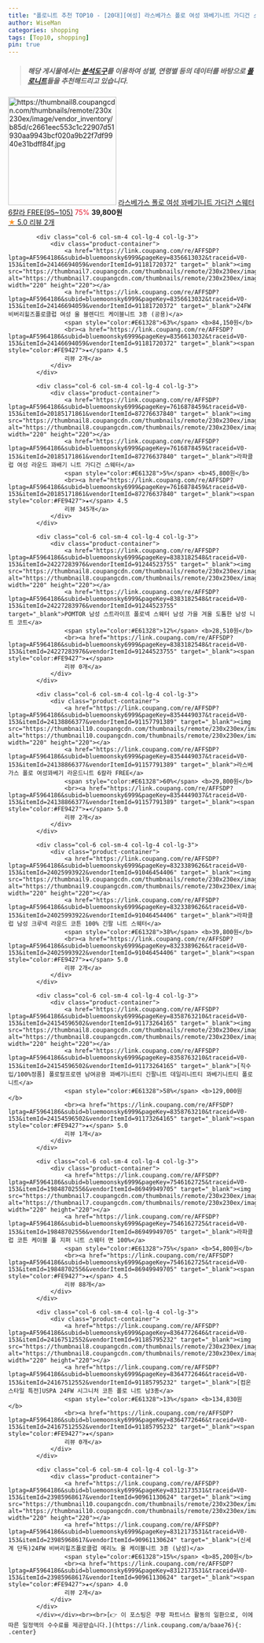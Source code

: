 ```yaml
---
title: "폴로니트 추천 TOP10 - [20대][여성] 라스베가스 폴로 여성 꽈베기니트 가디건 스웨터 6칼라 FREE(95~105)"
author: WiseMan
categories: shopping
tags: [Top10, shopping]
pin: true
---
```


> ##### 해당 게시물에서는 [**분석도구**](https://itemscout.io/)를 이용하여 **성별**, **연령별** 등의 데이터를 바탕으로 [**폴로니트**](https://link.coupang.com/a/baae76)들을 추천해드리고 있습니다.
<div class="container"><div class="row">
            <div class="col-6 col-sm-4 col-lg-4 col-lg-3">
                <div class="product-container">
                    <a href="https://link.coupang.com/re/AFFSDP?lptag=AF5964186&subid=bluemoonsky6999&pageKey=8361942119&traceid=V0-153&itemId=24162657811&vendorItemId=91181203438" target="_blank"><img src="https://thumbnail8.coupangcdn.com/thumbnails/remote/230x230ex/image/vendor_inventory/b85d/c2661eec553c1c22907d51930aa9943bcf020a9b22f7df9940e31bdff84f.jpg" alt="https://thumbnail8.coupangcdn.com/thumbnails/remote/230x230ex/image/vendor_inventory/b85d/c2661eec553c1c22907d51930aa9943bcf020a9b22f7df9940e31bdff84f.jpg" width="220" height="220"></a>
                    <a href="https://link.coupang.com/re/AFFSDP?lptag=AF5964186&subid=bluemoonsky6999&pageKey=8361942119&traceid=V0-153&itemId=24162657811&vendorItemId=91181203438" target="_blank">라스베가스 폴로 여성 꽈베기니트 가디건 스웨터 6칼라 FREE(95~105)</a>
                    <span style="color:#E61328">75%</span> <b>39,800원</b>
                    <br><a href="https://link.coupang.com/re/AFFSDP?lptag=AF5964186&subid=bluemoonsky6999&pageKey=8361942119&traceid=V0-153&itemId=24162657811&vendorItemId=91181203438" target="_blank"><span style="color:#FE9427">★</span> 5.0
                    리뷰 2개</a>
                </div>
            </div>
            
            <div class="col-6 col-sm-4 col-lg-4 col-lg-3">
                <div class="product-container">
                    <a href="https://link.coupang.com/re/AFFSDP?lptag=AF5964186&subid=bluemoonsky6999&pageKey=8356613032&traceid=V0-153&itemId=24146694059&vendorItemId=91181720372" target="_blank"><img src="https://thumbnail7.coupangcdn.com/thumbnails/remote/230x230ex/image/vendor_inventory/c532/7ece65dab2151ead3cd58652751ecab08277f7b985b68156eb78e77ff2dd.jpg" alt="https://thumbnail7.coupangcdn.com/thumbnails/remote/230x230ex/image/vendor_inventory/c532/7ece65dab2151ead3cd58652751ecab08277f7b985b68156eb78e77ff2dd.jpg" width="220" height="220"></a>
                    <a href="https://link.coupang.com/re/AFFSDP?lptag=AF5964186&subid=bluemoonsky6999&pageKey=8356613032&traceid=V0-153&itemId=24146694059&vendorItemId=91181720372" target="_blank">24FW 비버리힐즈폴로클럽 여성 울 블렌디드 케이블니트 3종 (공용)</a>
                    <span style="color:#E61328">63%</span> <b>84,150원</b>
                    <br><a href="https://link.coupang.com/re/AFFSDP?lptag=AF5964186&subid=bluemoonsky6999&pageKey=8356613032&traceid=V0-153&itemId=24146694059&vendorItemId=91181720372" target="_blank"><span style="color:#FE9427">★</span> 4.5
                    리뷰 2개</a>
                </div>
            </div>
            
            <div class="col-6 col-sm-4 col-lg-4 col-lg-3">
                <div class="product-container">
                    <a href="https://link.coupang.com/re/AFFSDP?lptag=AF5964186&subid=bluemoonsky6999&pageKey=7616878459&traceid=V0-153&itemId=20185171861&vendorItemId=87276637840" target="_blank"><img src="https://thumbnail8.coupangcdn.com/thumbnails/remote/230x230ex/image/vendor_inventory/0c08/4b0ad77c3b11ad00273ddb8485e81f53c01be484e7c473bda687635e2a06.jpg" alt="https://thumbnail8.coupangcdn.com/thumbnails/remote/230x230ex/image/vendor_inventory/0c08/4b0ad77c3b11ad00273ddb8485e81f53c01be484e7c473bda687635e2a06.jpg" width="220" height="220"></a>
                    <a href="https://link.coupang.com/re/AFFSDP?lptag=AF5964186&subid=bluemoonsky6999&pageKey=7616878459&traceid=V0-153&itemId=20185171861&vendorItemId=87276637840" target="_blank">라파클럽 여성 라운드 꽈배기 니트 가디건 스웨터</a>
                    <span style="color:#E61328">5%</span> <b>45,800원</b>
                    <br><a href="https://link.coupang.com/re/AFFSDP?lptag=AF5964186&subid=bluemoonsky6999&pageKey=7616878459&traceid=V0-153&itemId=20185171861&vendorItemId=87276637840" target="_blank"><span style="color:#FE9427">★</span> 4.5
                    리뷰 345개</a>
                </div>
            </div>
            
            <div class="col-6 col-sm-4 col-lg-4 col-lg-3">
                <div class="product-container">
                    <a href="https://link.coupang.com/re/AFFSDP?lptag=AF5964186&subid=bluemoonsky6999&pageKey=8383182548&traceid=V0-153&itemId=24227283976&vendorItemId=91244523755" target="_blank"><img src="https://thumbnail8.coupangcdn.com/thumbnails/remote/230x230ex/image/vendor_inventory/4d89/cc3631de255fbf07ccb566b7467a0c42117be5fe5b210681c1c000831e48.jpg" alt="https://thumbnail8.coupangcdn.com/thumbnails/remote/230x230ex/image/vendor_inventory/4d89/cc3631de255fbf07ccb566b7467a0c42117be5fe5b210681c1c000831e48.jpg" width="220" height="220"></a>
                    <a href="https://link.coupang.com/re/AFFSDP?lptag=AF5964186&subid=bluemoonsky6999&pageKey=8383182548&traceid=V0-153&itemId=24227283976&vendorItemId=91244523755" target="_blank">POMTOR 남성 스트라이프 폴로넥 스웨터 남성 가을 겨울 도톰한 남성 니트 코트</a>
                    <span style="color:#E61328">12%</span> <b>28,510원</b>
                    <br><a href="https://link.coupang.com/re/AFFSDP?lptag=AF5964186&subid=bluemoonsky6999&pageKey=8383182548&traceid=V0-153&itemId=24227283976&vendorItemId=91244523755" target="_blank"><span style="color:#FE9427">★</span> 
                    리뷰 0개</a>
                </div>
            </div>
            
            <div class="col-6 col-sm-4 col-lg-4 col-lg-3">
                <div class="product-container">
                    <a href="https://link.coupang.com/re/AFFSDP?lptag=AF5964186&subid=bluemoonsky6999&pageKey=8354449037&traceid=V0-153&itemId=24138866377&vendorItemId=91157791389" target="_blank"><img src="https://thumbnail10.coupangcdn.com/thumbnails/remote/230x230ex/image/vendor_inventory/0b1c/7a25947f8db35d9edc27b3bceb1deaee3e2f92fcbda3b6a41278e5c8969d.jpg" alt="https://thumbnail10.coupangcdn.com/thumbnails/remote/230x230ex/image/vendor_inventory/0b1c/7a25947f8db35d9edc27b3bceb1deaee3e2f92fcbda3b6a41278e5c8969d.jpg" width="220" height="220"></a>
                    <a href="https://link.coupang.com/re/AFFSDP?lptag=AF5964186&subid=bluemoonsky6999&pageKey=8354449037&traceid=V0-153&itemId=24138866377&vendorItemId=91157791389" target="_blank">라스베가스 폴로 여성꽈베기 라운드니트 6칼라 FREE</a>
                    <span style="color:#E61328">60%</span> <b>29,800원</b>
                    <br><a href="https://link.coupang.com/re/AFFSDP?lptag=AF5964186&subid=bluemoonsky6999&pageKey=8354449037&traceid=V0-153&itemId=24138866377&vendorItemId=91157791389" target="_blank"><span style="color:#FE9427">★</span> 5.0
                    리뷰 2개</a>
                </div>
            </div>
            
            <div class="col-6 col-sm-4 col-lg-4 col-lg-3">
                <div class="product-container">
                    <a href="https://link.coupang.com/re/AFFSDP?lptag=AF5964186&subid=bluemoonsky6999&pageKey=8323389626&traceid=V0-153&itemId=24025993922&vendorItemId=91046454406" target="_blank"><img src="https://thumbnail9.coupangcdn.com/thumbnails/remote/230x230ex/image/vendor_inventory/072b/8cbb5346401a68f6a68131a1e6d1e2ae10f99a9b63f3437865f074e12a16.jpg" alt="https://thumbnail9.coupangcdn.com/thumbnails/remote/230x230ex/image/vendor_inventory/072b/8cbb5346401a68f6a68131a1e6d1e2ae10f99a9b63f3437865f074e12a16.jpg" width="220" height="220"></a>
                    <a href="https://link.coupang.com/re/AFFSDP?lptag=AF5964186&subid=bluemoonsky6999&pageKey=8323389626&traceid=V0-153&itemId=24025993922&vendorItemId=91046454406" target="_blank">라파클럽 남성 크루넥 라운드 코튼 100% 긴팔 니트 스웨터</a>
                    <span style="color:#E61328">38%</span> <b>39,800원</b>
                    <br><a href="https://link.coupang.com/re/AFFSDP?lptag=AF5964186&subid=bluemoonsky6999&pageKey=8323389626&traceid=V0-153&itemId=24025993922&vendorItemId=91046454406" target="_blank"><span style="color:#FE9427">★</span> 5.0
                    리뷰 2개</a>
                </div>
            </div>
            
            <div class="col-6 col-sm-4 col-lg-4 col-lg-3">
                <div class="product-container">
                    <a href="https://link.coupang.com/re/AFFSDP?lptag=AF5964186&subid=bluemoonsky6999&pageKey=8358763210&traceid=V0-153&itemId=24154596502&vendorItemId=91173264165" target="_blank"><img src="https://thumbnail8.coupangcdn.com/thumbnails/remote/230x230ex/image/vendor_inventory/ad6a/25f4fccfbde82c0570fa7009c7d8e493bf8516d169b6d1098a6f0dedf8bb.png" alt="https://thumbnail8.coupangcdn.com/thumbnails/remote/230x230ex/image/vendor_inventory/ad6a/25f4fccfbde82c0570fa7009c7d8e493bf8516d169b6d1098a6f0dedf8bb.png" width="220" height="220"></a>
                    <a href="https://link.coupang.com/re/AFFSDP?lptag=AF5964186&subid=bluemoonsky6999&pageKey=8358763210&traceid=V0-153&itemId=24154596502&vendorItemId=91173264165" target="_blank">[직수입/100%정품] 폴로랄프로렌 남여공용 꽈베기니트티 긴팔니트 데일리니트티 꽈베기니트티 폴로니트</a>
                    <span style="color:#E61328">58%</span> <b>129,000원</b>
                    <br><a href="https://link.coupang.com/re/AFFSDP?lptag=AF5964186&subid=bluemoonsky6999&pageKey=8358763210&traceid=V0-153&itemId=24154596502&vendorItemId=91173264165" target="_blank"><span style="color:#FE9427">★</span> 5.0
                    리뷰 1개</a>
                </div>
            </div>
            
            <div class="col-6 col-sm-4 col-lg-4 col-lg-3">
                <div class="product-container">
                    <a href="https://link.coupang.com/re/AFFSDP?lptag=AF5964186&subid=bluemoonsky6999&pageKey=7546162725&traceid=V0-153&itemId=19848702556&vendorItemId=86949949705" target="_blank"><img src="https://thumbnail7.coupangcdn.com/thumbnails/remote/230x230ex/image/vendor_inventory/db1c/1a85d862d0e1afd623c6a86a90cb41b4bbfc6a5a4d2a867e9e9a1c9f50a5.jpg" alt="https://thumbnail7.coupangcdn.com/thumbnails/remote/230x230ex/image/vendor_inventory/db1c/1a85d862d0e1afd623c6a86a90cb41b4bbfc6a5a4d2a867e9e9a1c9f50a5.jpg" width="220" height="220"></a>
                    <a href="https://link.coupang.com/re/AFFSDP?lptag=AF5964186&subid=bluemoonsky6999&pageKey=7546162725&traceid=V0-153&itemId=19848702556&vendorItemId=86949949705" target="_blank">라파클럽 코튼 케이블 풀 지퍼 니트 스웨터 면 100%</a>
                    <span style="color:#E61328">75%</span> <b>54,800원</b>
                    <br><a href="https://link.coupang.com/re/AFFSDP?lptag=AF5964186&subid=bluemoonsky6999&pageKey=7546162725&traceid=V0-153&itemId=19848702556&vendorItemId=86949949705" target="_blank"><span style="color:#FE9427">★</span> 4.5
                    리뷰 88개</a>
                </div>
            </div>
            
            <div class="col-6 col-sm-4 col-lg-4 col-lg-3">
                <div class="product-container">
                    <a href="https://link.coupang.com/re/AFFSDP?lptag=AF5964186&subid=bluemoonsky6999&pageKey=8364772646&traceid=V0-153&itemId=24167512552&vendorItemId=91185795232" target="_blank"><img src="https://thumbnail8.coupangcdn.com/thumbnails/remote/230x230ex/image/vendor_inventory/cf2b/cba3ad13c2b292ef7e616ebcd18a356d99447ca46f69bb283e33412a5ce3.jpg" alt="https://thumbnail8.coupangcdn.com/thumbnails/remote/230x230ex/image/vendor_inventory/cf2b/cba3ad13c2b292ef7e616ebcd18a356d99447ca46f69bb283e33412a5ce3.jpg" width="220" height="220"></a>
                    <a href="https://link.coupang.com/re/AFFSDP?lptag=AF5964186&subid=bluemoonsky6999&pageKey=8364772646&traceid=V0-153&itemId=24167512552&vendorItemId=91185795232" target="_blank">[컴온스타일 특전]USPA 24FW 시그니처 코튼 폴로 니트 남3종</a>
                    <span style="color:#E61328">13%</span> <b>134,830원</b>
                    <br><a href="https://link.coupang.com/re/AFFSDP?lptag=AF5964186&subid=bluemoonsky6999&pageKey=8364772646&traceid=V0-153&itemId=24167512552&vendorItemId=91185795232" target="_blank"><span style="color:#FE9427">★</span> 
                    리뷰 0개</a>
                </div>
            </div>
            
            <div class="col-6 col-sm-4 col-lg-4 col-lg-3">
                <div class="product-container">
                    <a href="https://link.coupang.com/re/AFFSDP?lptag=AF5964186&subid=bluemoonsky6999&pageKey=8312173531&traceid=V0-153&itemId=23985968617&vendorItemId=90961130624" target="_blank"><img src="https://thumbnail10.coupangcdn.com/thumbnails/remote/230x230ex/image/vendor_inventory/392a/60104f18db8328db00efb40cad3daf9d064f841b91c9dd4e5119bb6bab72.jpg" alt="https://thumbnail10.coupangcdn.com/thumbnails/remote/230x230ex/image/vendor_inventory/392a/60104f18db8328db00efb40cad3daf9d064f841b91c9dd4e5119bb6bab72.jpg" width="220" height="220"></a>
                    <a href="https://link.coupang.com/re/AFFSDP?lptag=AF5964186&subid=bluemoonsky6999&pageKey=8312173531&traceid=V0-153&itemId=23985968617&vendorItemId=90961130624" target="_blank">(신세계 단독)24FW 비버리힐즈폴로클럽 메리노 울 케이블니트 3종 (남성)</a>
                    <span style="color:#E61328">15%</span> <b>85,200원</b>
                    <br><a href="https://link.coupang.com/re/AFFSDP?lptag=AF5964186&subid=bluemoonsky6999&pageKey=8312173531&traceid=V0-153&itemId=23985968617&vendorItemId=90961130624" target="_blank"><span style="color:#FE9427">★</span> 4.0
                    리뷰 2개</a>
                </div>
            </div>
            </div></div><br><br>[👉 이 포스팅은 쿠팡 파트너스 활동의 일환으로, 이에 따른 일정액의 수수료를 제공받습니다.](https://link.coupang.com/a/baae76){: .center}